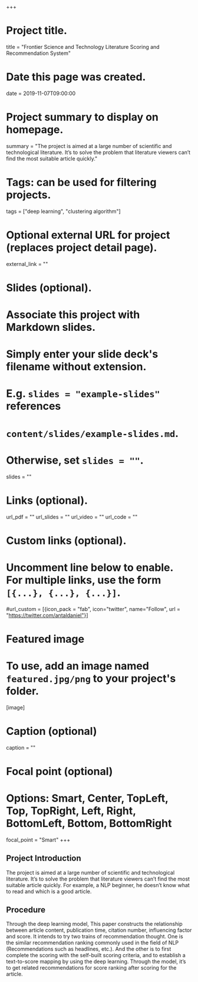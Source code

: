 +++
# Project title.
title = "Frontier Science and Technology Literature Scoring and Recommendation System"

# Date this page was created.
date = 2019-11-07T09:00:00

# Project summary to display on homepage.
summary = "The project is aimed at a large number of scientific and technological literature. It’s to solve the problem that literature viewers can’t find the most suitable article quickly."

# Tags: can be used for filtering projects.
tags = ["deep learning", "clustering algorithm"]

# Optional external URL for project (replaces project detail page).
external_link = ""

# Slides (optional).
#   Associate this project with Markdown slides.
#   Simply enter your slide deck's filename without extension.
#   E.g. `slides = "example-slides"` references 
#   `content/slides/example-slides.md`.
#   Otherwise, set `slides = ""`.
slides = ""

# Links (optional).
url_pdf = ""
url_slides = ""
url_video = ""
url_code = ""

# Custom links (optional).
#   Uncomment line below to enable. For multiple links, use the form `[{...}, {...}, {...}]`.
#url_custom = [{icon_pack = "fab", icon="twitter", name="Follow", url = "https://twitter.com/antaldaniel"}]

# Featured image
# To use, add an image named `featured.jpg/png` to your project's folder. 
[image]
  # Caption (optional)
  caption = ""
  
  # Focal point (optional)
  # Options: Smart, Center, TopLeft, Top, TopRight, Left, Right, BottomLeft, Bottom, BottomRight
  focal_point = "Smart"
+++

## Project Introduction

The project is aimed at a large number of scientific and technological literature. It’s to solve the problem that literature viewers can’t find the most suitable article quickly. For example, a NLP beginner, he doesn’t know what to read and which is a good article.

## Procedure
Through the deep learning model, This paper constructs the relationship between article content, publication time, citation number, influencing factor and score. It intends to try two trains of recommendation thought. One is the similar recommendation ranking commonly used in the field of NLP (Recommendations such as headlines, etc.). And the other is to first complete the scoring with the self-built scoring criteria, and to establish a text-to-score mapping by using the deep learning. Through the model,  it’s to get related recommendations for score ranking after scoring for the article.